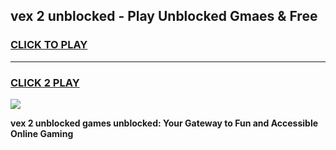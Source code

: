
## vex 2 unblocked - Play Unblocked Gmaes & Free
<h3>
<a href="https://news.freeplayer.one?title=vex_2_unblocked&ref=16F">CLICK TO PLAY</a></h3>
<hr>

<h3>
<a href="https://news.freeplayer.one?title=vex_2_unblocked&ref=16F">CLICK 2 PLAY</a>
  
</h3>

<a href="https://news.freeplayer.one?title=vex_2_unblocked&ref=16F/"><img src="https://clearcache.store/games.png"></a>


**vex 2 unblocked games unblocked: Your Gateway to Fun and Accessible Online Gaming**
